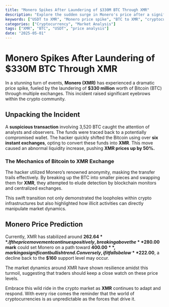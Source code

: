 ```yaml
---
title: "Monero Spikes After Laundering of $330M BTC Through XMR"
description: "Explore the sudden surge in Monero's price after a significant Bitcoin laundering incident that involved $330 million."
keywords: ["USDT to XMR", "Monero price spike", "BTC to XMR", "cryptocurrency news"]
categories: ["Cryptocurrency", "Market Analysis"]
tags: ["XMR", "BTC", "USDT", "price analysis"]
date: "2025-05-01"
---
```


# Monero Spikes After Laundering of $330M BTC Through XMR

In a stunning turn of events, **Monero (XMR)** has experienced a dramatic price spike, fueled by the laundering of **$330 million** worth of Bitcoin (BTC) through multiple exchanges. This incident raised significant eyebrows within the crypto community.

## Unpacking the Incident

A **suspicious transaction** involving 3,520 BTC caught the attention of analysts and observers. The funds were traced back to a potentially compromised wallet. The hacker quickly shifted the Bitcoin using over **six instant exchanges**, opting to convert these funds into **XMR**. This move caused an abnormal liquidity increase, pushing **XMR prices up by 50%.**

### The Mechanics of Bitcoin to XMR Exchange

The hacker utilized Monero’s renowned anonymity, masking the transfer trails effectively. By breaking up the BTC into smaller pieces and swapping them for **XMR**, they attempted to elude detection by blockchain monitors and centralized exchanges. 

This swift transition not only demonstrated the loopholes within crypto infrastructures but also highlighted how illicit activities can directly manipulate market dynamics.

## Monero Price Prediction

Currently, XMR has stabilized around **$262.64**. If the price movement continues positively, breaking above the **$280.00 mark** could set Monero on a path toward **$400.00**, marking a significant bullish trend. Conversely, if it falls below **$222.00**, a decline back to the **$160** support level may occur.

The market dynamics around XMR have shown resilience amidst this turmoil, suggesting that traders should keep a close watch on these price levels.

Embrace this wild ride in the crypto market as **XMR** continues to adapt and respond. With every rise comes the reminder that the world of cryptocurrencies is as unpredictable as the forces that drive it.